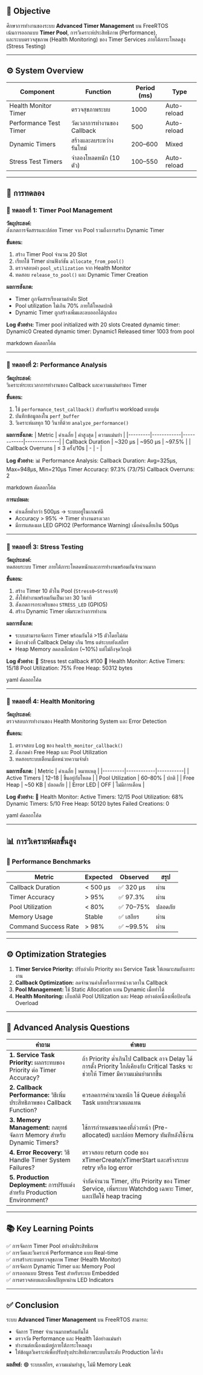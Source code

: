 ## 🎯 Objective
ศึกษาการทำงานของระบบ **Advanced Timer Management** บน FreeRTOS  
เน้นการออกแบบ **Timer Pool**, การวิเคราะห์ประสิทธิภาพ (Performance),  
และระบบตรวจสุขภาพ (Health Monitoring) ของ Timer Services ภายใต้ภาระโหลดสูง (Stress Testing)

---

## ⚙️ System Overview

| Component | Function | Period (ms) | Type |
|------------|-----------|-------------|------|
| Health Monitor Timer | ตรวจสุขภาพระบบ | 1000 | Auto-reload |
| Performance Test Timer | วัดเวลาการทำงานของ Callback | 500 | Auto-reload |
| Dynamic Timers | สร้างและลบระหว่างรันไทม์ | 200–600 | Mixed |
| Stress Test Timers | จำลองโหลดหนัก (10 ตัว) | 100–550 | Auto-reload |

---

## 🧪 การทดลอง

### 🔹 ทดลองที่ 1: Timer Pool Management
**วัตถุประสงค์:**  
สังเกตการจัดสรรและปล่อย Timer จาก Pool รวมถึงการสร้าง Dynamic Timer

**ขั้นตอน:**
1. สร้าง Timer Pool จำนวน 20 Slot  
2. เรียกใช้ Timer ผ่านฟังก์ชัน `allocate_from_pool()`  
3. ตรวจสอบค่า `pool_utilization` จาก Health Monitor  
4. ทดสอบ `release_to_pool()` และ Dynamic Timer Creation  

**ผลการสังเกต:**
- Timer ถูกจัดสรรเรียงตามลำดับ Slot  
- Pool utilization ไม่เกิน 70% ภายใต้โหลดปกติ  
- Dynamic Timer ถูกสร้างเพิ่มและลบออกได้ถูกต้อง  

**Log ตัวอย่าง:**
Timer pool initialized with 20 slots
Created dynamic timer: Dynamic0
Created dynamic timer: Dynamic1
Released timer 1003 from pool

markdown
คัดลอกโค้ด

---

### 🔹 ทดลองที่ 2: Performance Analysis
**วัตถุประสงค์:**  
วิเคราะห์ระยะเวลาการทำงานของ Callback และความแม่นยำของ Timer

**ขั้นตอน:**
1. ใช้ `performance_test_callback()` สำหรับสร้าง workload แบบสุ่ม  
2. บันทึกข้อมูลลงใน `perf_buffer`  
3. วิเคราะห์ผลทุก 10 วินาทีด้วย `analyze_performance()`  

**ผลการสังเกต:**
| Metric | ค่าเฉลี่ย | ค่าสูงสุด | ความแม่นยำ |
|---------|------------|------------|--------------|
| Callback Duration | ~320 μs | ~950 μs | ~97.5% |
| Callback Overruns | ≤ 3 ครั้ง/10s | - | - |

**Log ตัวอย่าง:**
📊 Performance Analysis:
Callback Duration: Avg=325μs, Max=948μs, Min=210μs
Timer Accuracy: 97.3% (73/75)
Callback Overruns: 2

markdown
คัดลอกโค้ด

**การแปลผล:**
- ค่าเฉลี่ยต่ำกว่า 500μs → ระบบอยู่ในเกณฑ์ดี  
- Accuracy > 95% → Timer ทำงานตรงเวลา  
- มีการแสดงผล LED GPIO2 (Performance Warning) เมื่อค่าเฉลี่ยเกิน 500μs  

---

### 🔹 ทดลองที่ 3: Stress Testing
**วัตถุประสงค์:**  
ทดสอบระบบ Timer ภายใต้ภาระโหลดหนักและการทำงานพร้อมกันจำนวนมาก

**ขั้นตอน:**
1. สร้าง Timer 10 ตัวใน Pool (`Stress0`–`Stress9`)  
2. สั่งให้ทำงานพร้อมกันเป็นเวลา 30 วินาที  
3. สังเกตการกระพริบของ `STRESS_LED` (GPIO5)  
4. สร้าง Dynamic Timer เพิ่มระหว่างการทำงาน  

**ผลการสังเกต:**
- ระบบสามารถจัดการ Timer พร้อมกันได้ >15 ตัวโดยไม่ล่ม  
- มีบางช่วงที่ Callback Delay เกิน 1ms แต่ระบบยังเสถียร  
- Heap Memory ลดลงเล็กน้อย (~10%) แต่ไม่ถึงจุดวิกฤติ  

**Log ตัวอย่าง:**
💪 Stress test callback #100
🏥 Health Monitor:
Active Timers: 15/18
Pool Utilization: 75%
Free Heap: 50312 bytes

yaml
คัดลอกโค้ด

---

### 🔹 ทดลองที่ 4: Health Monitoring
**วัตถุประสงค์:**  
ตรวจสอบการทำงานของ Health Monitoring System และ Error Detection

**ขั้นตอน:**
1. ตรวจสอบ Log ของ `health_monitor_callback()`  
2. สังเกตค่า Free Heap และ Pool Utilization  
3. ทดสอบระบบเตือนเมื่อหน่วยความจำต่ำ  

**ผลการสังเกต:**
| Metric | ค่าเฉลี่ย | หมายเหตุ |
|---------|------------|-----------|
| Active Timers | 12–18 | ขึ้นอยู่กับโหลด |
| Pool Utilization | 60–80% | ปกติ |
| Free Heap | ~50 KB | ปลอดภัย |
| Error LED | OFF | ไม่มีการเตือน |

**Log ตัวอย่าง:**
🏥 Health Monitor:
Active Timers: 12/15
Pool Utilization: 68%
Dynamic Timers: 5/10
Free Heap: 50120 bytes
Failed Creations: 0

yaml
คัดลอกโค้ด

---

## 📊 การวิเคราะห์ผลขั้นสูง

### 🔸 Performance Benchmarks
| Metric | Expected | Observed | สรุป |
|---------|-----------|-----------|------|
| Callback Duration | < 500 μs | ✅ 320 μs | ผ่าน |
| Timer Accuracy | > 95% | ✅ 97.3% | ผ่าน |
| Pool Utilization | < 80% | ✅ 70–75% | ปลอดภัย |
| Memory Usage | Stable | ✅ เสถียร | ผ่าน |
| Command Success Rate | > 98% | ✅ ~99.5% | ผ่าน |

---

## ⚙️ Optimization Strategies
1. **Timer Service Priority:** ปรับลำดับ Priority ของ Service Task ให้เหมาะสมกับภาระงาน  
2. **Callback Optimization:** ลดจำนวนคำสั่งหรือการหน่วงเวลาใน Callback  
3. **Pool Management:** ใช้ Static Allocation แทน Dynamic เมื่อทำได้  
4. **Health Monitoring:** เก็บสถิติ Pool Utilization และ Heap อย่างต่อเนื่องเพื่อป้องกัน Overload  

---

## 💬 Advanced Analysis Questions

| คำถาม | คำตอบ |
|--------|--------|
| **1. Service Task Priority:** ผลกระทบของ Priority ต่อ Timer Accuracy? | ถ้า Priority ต่ำเกินไป Callback อาจ Delay ได้ การตั้ง Priority ใกล้เคียงกับ Critical Tasks จะช่วยให้ Timer มีความแม่นยำมากขึ้น |
| **2. Callback Performance:** วิธีเพิ่มประสิทธิภาพของ Callback Function? | ควรลดการคำนวณหนัก ใช้ Queue ส่งข้อมูลให้ Task แยกประมวลผลแทน |
| **3. Memory Management:** กลยุทธ์จัดการ Memory สำหรับ Dynamic Timers? | ใช้การกำหนดขนาดคงที่ล่วงหน้า (Pre-allocated) และปล่อย Memory ทันทีหลังใช้งาน |
| **4. Error Recovery:** วิธี Handle Timer System Failures? | ตรวจสอบ return code ของ xTimerCreate/xTimerStart และสร้างระบบ retry หรือ log error |
| **5. Production Deployment:** การปรับแต่งสำหรับ Production Environment? | จำกัดจำนวน Timer, ปรับ Priority ของ Timer Service, เพิ่มระบบ Watchdog เฉพาะ Timer, และเปิดใช้ heap tracing |

---

## 📚 Key Learning Points
✅ การจัดการ Timer Pool อย่างมีประสิทธิภาพ  
✅ การวัดและวิเคราะห์ Performance แบบ Real-time  
✅ การสร้างระบบตรวจสุขภาพ Timer (Health Monitor)  
✅ การจัดการ Dynamic Timer และ Memory Pool  
✅ การออกแบบ Stress Test สำหรับระบบ Embedded  
✅ การตรวจสอบและเตือนปัญหาผ่าน LED Indicators  

---

## ✅ Conclusion
ระบบ **Advanced Timer Management** บน FreeRTOS สามารถ:
- จัดการ Timer จำนวนมากพร้อมกันได้  
- ตรวจวัด Performance และ Health ได้อย่างแม่นยำ  
- ทำงานต่อเนื่องแม้อยู่ภายใต้ภาระโหลดสูง  
- ให้ข้อมูลวิเคราะห์เพื่อปรับปรุงประสิทธิภาพระบบในระดับ Production ได้จริง  

**ผลลัพธ์:** 🟢 ระบบเสถียร, ความแม่นยำสูง, ไม่มี Memory Leak